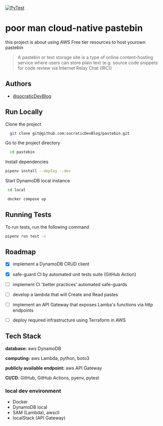 [![PyTest](https://github.com/socraticDevBlog/pastebin/actions/workflows/pytest.yml/badge.svg?branch=main)](https://github.com/socraticDevBlog/pastebin/actions/workflows/pytest.yml)
# poor man cloud-native pastebin

this project is about using AWS Free tier resources to host yourown pastebin

> A pastebin or text storage site is a type of online content-hosting service
> where users can store plain text (e.g. source code snippets for code review
> via Internet Relay Chat (IRC))

## Authors

- [@socraticDevBlog](https://www.github.com/socraticDevBlog)

## Run Locally

Clone the project

```bash
  git clone git@github.com:socraticDevBlog/pastebin.git
```

Go to the project directory

```bash
  cd pastebin
```

Install dependencies

```bash
pipenv install --deploy --dev
```

Start DynamoDB local instance

```bash
 cd local

 docker compose up
```

## Running Tests

To run tests, run the following command

```bash
pipenv run test -v
```

## Roadmap

- [x] implement a DynamoDB CRUD client

- [x] safe-guard CI by automated unit tests suite (GitHub Action)

- [ ] implement CI 'better practices' automated safe-guards

- [ ] develop a lambda that will Create and Read pastes

- [ ] implement an API Gateway that exposes Lamba's functions via http endpoints

- [ ] deploy required infrastructure using Terraform in AWS

## Tech Stack

**database:** aws DynamoDB

**computing:** aws Lambda, python, boto3

**publicly available endpoint:** aws API Gateway

**CI/CD**: GitHub, GitHub Actions, pyenv, pytest

### local dev environment

- Docker
- DynamoDB local
- SAM (Lambda), awscli
- localStack (API Gateway)
